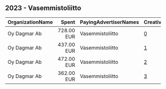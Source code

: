 ## 2023 - Vasemmistoliitto 
|OrganizationName|Spent|PayingAdvertiserNames|CreativeUrls|Impressions|Genders|AgeBrackets|CountryCodes|BillingAddresses|CandidateBallotInformation|
|:---|---:|:---|:---|---:|:---|:---|:---|:---|:---|
|Oy Dagmar Ab|728.00 EUR|Vasemmistoliitto|[0](https://www.snap.com/political-ads/asset/f1704c7edaae00b74471d38024054e779a52778fc7b8c754c40a041eb1ba8f2d?mediaType=mp4)|350,991||18-35|finland|"Tacenska cesta 26,Ljubljana,1210,SI"|Vasemmistoliitto|
|Oy Dagmar Ab|437.00 EUR|Vasemmistoliitto|[1](https://www.snap.com/political-ads/asset/51acca5393d7dd4e44a52bd9fd39c35d261bf04babea193ec910fb8f604360b0?mediaType=mp4)|289,479||18-35|finland|"Tacenska cesta 26,Ljubljana,1210,SI"|Vasemmistoliitto|
|Oy Dagmar Ab|472.00 EUR|Vasemmistoliitto|[2](https://www.snap.com/political-ads/asset/51acca5393d7dd4e44a52bd9fd39c35d261bf04babea193ec910fb8f604360b0?mediaType=mp4)|98,366||18-35|finland|"Tacenska cesta 26,Ljubljana,1210,SI"|Vasemmistoliitto|
|Oy Dagmar Ab|362.00 EUR|Vasemmistoliitto|[3](https://www.snap.com/political-ads/asset/6e08eb89272833099e2e170cfa4028b3943890d68f4fabf1034ff30f5906b664?mediaType=mp4)|59,318||18-35|finland|"Tacenska cesta 26,Ljubljana,1210,SI"|Vasemmistoliitto|
